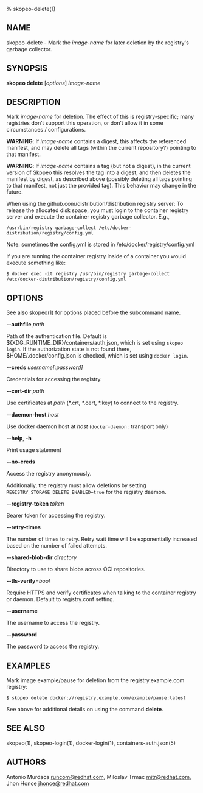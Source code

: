% skopeo-delete(1)

## NAME
skopeo\-delete - Mark the _image-name_ for later deletion by the registry's garbage collector.

## SYNOPSIS
**skopeo delete** [*options*] _image-name_

## DESCRIPTION

Mark _image-name_ for deletion.
The effect of this is registry-specific; many registries don’t support this operation, or don’t allow it in some circumstances / configurations.

**WARNING**: If _image-name_ contains a digest, this affects the referenced manifest, and may delete all tags (within the current repository?) pointing to that manifest.

**WARNING**: If _image-name_ contains a tag (but not a digest), in the current version of Skopeo this resolves the tag into a digest, and then deletes the manifest by digest, as described above (possibly deleting all tags pointing to that manifest, not just the provided tag). This behavior may change in the future.


When using the github.com/distribution/distribution registry server:
To release the allocated disk space, you must login to the container registry server and execute the container registry garbage collector. E.g.,

```
/usr/bin/registry garbage-collect /etc/docker-distribution/registry/config.yml
```
Note: sometimes the config.yml is stored in /etc/docker/registry/config.yml

If you are running the container registry inside of a container you would execute something like:
```
$ docker exec -it registry /usr/bin/registry garbage-collect /etc/docker-distribution/registry/config.yml
```

## OPTIONS

See also [skopeo(1)](skopeo.1.md) for options placed before the subcommand name.

**--authfile** _path_

Path of the authentication file. Default is ${XDG_RUNTIME\_DIR}/containers/auth.json, which is set using `skopeo login`.
If the authorization state is not found there, $HOME/.docker/config.json is checked, which is set using `docker login`.

**--creds** _username[:password]_

Credentials for accessing the registry.

**--cert-dir** _path_

Use certificates at _path_ (*.crt, *.cert, *.key) to connect to the registry.

**--daemon-host** _host_

Use docker daemon host at _host_ (`docker-daemon:` transport only)

**--help**, **-h**

Print usage statement

**--no-creds**

Access the registry anonymously.

Additionally, the registry must allow deletions by setting `REGISTRY_STORAGE_DELETE_ENABLED=true` for the registry daemon.

**--registry-token** _token_

Bearer token for accessing the registry.

**--retry-times**

The number of times to retry. Retry wait time will be exponentially increased based on the number of failed attempts.

**--shared-blob-dir** _directory_

Directory to use to share blobs across OCI repositories.

**--tls-verify**=_bool_

Require HTTPS and verify certificates when talking to the container registry or daemon. Default to registry.conf setting.

**--username**

The username to access the registry.

**--password**

The password to access the registry.

## EXAMPLES

Mark image example/pause for deletion from the registry.example.com registry:
```console
$ skopeo delete docker://registry.example.com/example/pause:latest
```
See above for additional details on using the command **delete**.


## SEE ALSO
skopeo(1), skopeo-login(1), docker-login(1), containers-auth.json(5)

## AUTHORS

Antonio Murdaca <runcom@redhat.com>, Miloslav Trmac <mitr@redhat.com>, Jhon Honce <jhonce@redhat.com>
